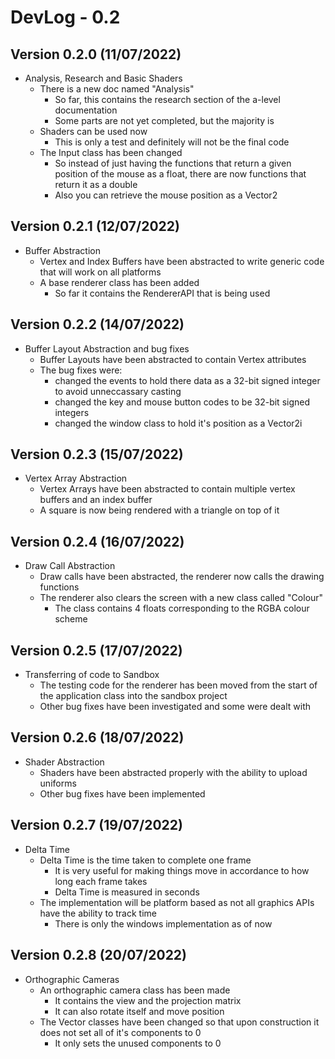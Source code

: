 # DevLog - 0.2

## Version 0.2.0 (11/07/2022)
- Analysis, Research and Basic Shaders
    - There is a new doc named "Analysis"
        - So far, this contains the research section of the a-level documentation
        - Some parts are not yet completed, but the majority is
    - Shaders can be used now
        - This is only a test and definitely will not be the final code
    - The Input class has been changed
        - So instead of just having the functions that return a given position of the mouse as a float, there are now functions that return it as a double
        - Also you can retrieve the mouse position as a Vector2

## Version 0.2.1 (12/07/2022)
- Buffer Abstraction
    - Vertex and Index Buffers have been abstracted to write generic code that will work on all platforms
    - A base renderer class has been added
        - So far it contains the RendererAPI that is being used

## Version 0.2.2 (14/07/2022)
- Buffer Layout Abstraction and bug fixes
    - Buffer Layouts have been abstracted to contain Vertex attributes
    - The bug fixes were:
        - changed the events to hold there data as a 32-bit signed integer to avoid unneccassary casting
        - changed the key and mouse button codes to be 32-bit signed integers
        - changed the window class to hold it's position as a Vector2i

## Version 0.2.3 (15/07/2022)
- Vertex Array Abstraction
    - Vertex Arrays have been abstracted to contain multiple vertex buffers and an index buffer
    - A square is now being rendered with a triangle on top of it

## Version 0.2.4 (16/07/2022)
- Draw Call Abstraction
    - Draw calls have been abstracted, the renderer now calls the drawing functions
    - The renderer also clears the screen with a new class called "Colour"
        - The class contains 4 floats corresponding to the RGBA colour scheme

## Version 0.2.5 (17/07/2022)
- Transferring of code to Sandbox
    - The testing code for the renderer has been moved from the start of the application class into the sandbox project
    - Other bug fixes have been investigated and some were dealt with

## Version 0.2.6 (18/07/2022)
- Shader Abstraction
    - Shaders have been abstracted properly with the ability to upload uniforms
    - Other bug fixes have been implemented

## Version 0.2.7 (19/07/2022)
- Delta Time
    - Delta Time is the time taken to complete one frame
        - It is very useful for making things move in accordance to how long each frame takes
        - Delta Time is measured in seconds
    - The implementation will be platform based as not all graphics APIs have the ability to track time
        - There is only the windows implementation as of now

## Version 0.2.8 (20/07/2022)
- Orthographic Cameras
    - An orthographic camera class has been made
        - It contains the view and the projection matrix
        - It can also rotate itself and move position
    - The Vector classes have been changed so that upon construction it does not set all of it's components to 0
        - It only sets the unused components to 0